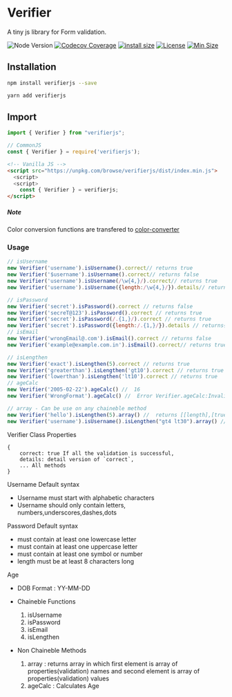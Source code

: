 # Verifier

A tiny js library for Form validation.

![Node Version](https://badgen.net/npm/node/next)
[![Codecov Coverage](https://badgen.net/codecov/c/github/vakhariaheet/verifierjs)](https://codecov.io/gh/vakhariaheet/verifierjs/)
[![install size](https://packagephobia.com/badge?p=verifierjs)](https://packagephobia.com/result?p=verifierjs)
[![License](https://img.shields.io/npm/l/verifierjs)](https://cdn.jsdelivr.net/npm/verifierjs@0.4.3/LICENSE)
[![Min Size](https://badgen.net/bundlephobia/min/verifierjs)](https://bundlephobia.com/package/verifierjs)

## Installation

```bash
npm install verifierjs --save
```

```bash
yarn add verifierjs
```

## Import

```javascript
import { Verifier } from "verifierjs";
```

```JavaScript
// CommonJS
const { Verifier } = require('verifierjs');
```

```html
<!-- Vanilla JS -->
<script src="https://unpkg.com/browse/verifierjs/dist/index.min.js">
  <script>
  <script>
    const { Verifier } = verifierjs;
</script>
```

##### Note

Color conversion functions are transfered to [color-converter](https://www.npmjs.com/package/color-convertor)

### Usage

```JavaScript
// isUsername
new Verifier('username').isUsername().correct// returns true
new Verifier('$username').isUsername().correct// returns false
new Verifier('username').isUsername(/\w{4,}/).correct// returns true
new Verifier('username').isUsername({length:/\w{4,}/}).details// returns {lenght:true}

// isPassword
new Verifier('secret').isPassword().correct // returns false
new Verifier('secreT@123').isPassword().correct // returns true
new Verifier('secret').isPassword(/.{1,}/).correct // returns true
new Verifier('secret').isPassword({length:/.{1,}/}).details // returns{lenght:true}
// isEmail
new Verifier('wrongEmail@.com').isEmail().correct // returns false
new Verifier('example@example.com.in').isEmail().correct// returns true

// isLengthen
new Verifier('exact').isLengthen(5).correct // returns true
new Verifier('greaterthan').isLengthen('gt10').correct // returns true
new Verifier('lowerthan').isLengthen('lt10').correct // returns true
// ageCalc
new Verifier('2005-02-22').ageCalc() //  16
new Verifier('WrongFormat').ageCalc() //  Error Verifier.ageCalc:Invalid Date

// array - Can be use on any chaineble method
new Verifier('hello').isLengthen(5).array() //  returns [[length],[true]]
new Verifier('username').isUsername().isLengthen("gt4 lt30").array() // returns[["start", "syntax", "length"],[true, true, true]]
```

Verifier Class Properties

```
{
    correct: true If all the validation is successful,
    details: detail version of `correct`,
    ... All methods
}
```

Username Default syntax

- Username must start with alphabetic characters
- Username should only contain letters, numbers,underscores,dashes,dots

Password Default syntax

- must contain at least one lowercase letter
- must contain at least one uppercase letter
- must contain at least one symbol or number
- length must be at least 8 characters long

Age

- DOB Format : YY-MM-DD

- Chaineble Functions
  1. isUsername
  2. isPassword
  3. isEmail
  4. isLengthen
- Non Chaineble Methods
  1. array : returns array in which first element is array of properties(validation) names
     and second element is array of properties(validation) values
  2. ageCalc : Calculates Age
